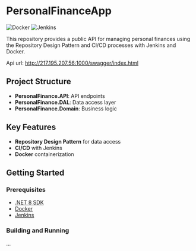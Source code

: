 # PersonalFinanceApp

![Docker](https://img.shields.io/badge/Docker-2496ED?style=for-the-badge&logo=docker&logoColor=white) ![Jenkins](https://img.shields.io/badge/Jenkins-D24939?style=for-the-badge&logo=jenkins&logoColor=white)

This repository provides a public API for managing personal finances using the Repository Design Pattern and CI/CD processes with Jenkins and Docker.

Api url: http://217.195.207.56:1000/swagger/index.html

## Project Structure

- **PersonalFinance.API**: API endpoints
- **PersonalFinance.DAL**: Data access layer
- **PersonalFinance.Domain**: Business logic

## Key Features

- **Repository Design Pattern** for data access
- **CI/CD** with Jenkins
- **Docker** containerization

## Getting Started

### Prerequisites

- [.NET 8 SDK](https://dotnet.microsoft.com/download)
- [Docker](https://www.docker.com/get-started)
- [Jenkins](https://www.jenkins.io/download/)

### Building and Running

...
